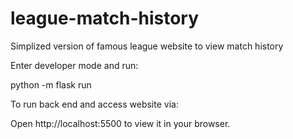 # league-match-history
Simplized version of famous league website to view match history

Enter developer mode and run:

python -m flask run

To run back end and access website via:

Open http://localhost:5500 to view it in your browser.

